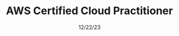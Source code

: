---
line1: cert
title: AWS Certified Cloud Practitioner
astroImportName: aws03
exam: CLF-C02
issuer: Amazon Web Services
badge: 03-aws-clf-c02.png
alt: Amazon Web Services Certified Cloud Practitioner badge
date: 12/22/23
expires: 12/22/26
credentialid: c75bb926-b738-4fe8-bb00-addd0e264d57
---